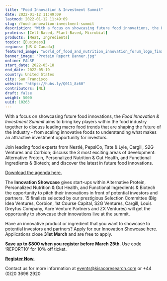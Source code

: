 ```yaml
---
title: "Food Innovation & Investment Summit"
date: 2022-01-12 11:49:09
lastmod: 2022-01-12 11:49:09
slug: /food-innovation-investment-summit
description: "With a focus on showcasing future food innovations, the Food Innovation & Investment Summit aims to bring key players within the food industry together to discuss leading macro food trends that are shaping the future of the industry - from scaling innovative foods to understanding what makes an attractive investment opportunity for investors."
proteins: [Cell-Based, Plant-Based, Microbial]
products: [Meat, Ingredients]
topics: [Business]
regions: [US & Canada]
featured_image: "world_of_food_and_nutrition_innovation_forum_logo_final2_0.png"
banner_image: "Protein Report Banner.jpg"
online: FALSE
start_date: 2022-05-18
end_date: 2022-05-19
country: United States
city: San Francisco
website: "https://hubs.ly/Q011_8z60"
contributors: [NL]
draft: false
weight: 5000
uuid: 10263
---
```

<p>With a focus on showcasing future food innovations, the <em>Food Innovation & Investment Summit</em> aims to bring key players within the food industry together to discuss leading macro food trends that are shaping the future of the industry - from scaling innovative foods to understanding what makes an attractive investment opportunity for investors.</p>
<p>Join leading food experts from Nestlé, PepsiCo, Tate & Lyle, Cargill, S2G Ventures and Corbion; discuss the 3 most exciting areas of development: Alternative Protein, Personalized Nutrition & Gut Health, and Functional Ingredients & Biotech; and discover the latest in future food innovations.</p>
<p><a href="https://hubs.ly/Q014B0b60">Download the agenda here.</a></p>
<p>The <strong>Innovation Showcase</strong> gives start-ups within Alternative Protein, Personalized Nutrition & Gut Health, and Functional Ingredients & Biotech the opportunity to pitch their innovations in front of potential investors and partners. 15 finalists selected by our prestigious Selection Committee (Big Idea Ventures, Corbion, 1st Course Capital, S2G Ventures, Cargill, Louis Dreyfus Company, Acre Venture Partners and ZX Ventures) will get the opportunity to showcase their innovations live at the summit.</p>
<p>Have an innovative product or ingredient that you want to showcase to potential investors and partners? <a href="https://hubs.ly/Q014B0q10">Apply for our Innovation Showcase here.</a><br />
Applications close <strong>31st March</strong> and are free to apply.</p>
<p><strong>Save up to $800 when you register before March 25th. </strong>Use code ‘REPORT10’ for 10% off ticket.</p>
<p><a href="https://hubs.ly/Q014B0b60"><strong>Register Now.</strong></a></p>
<p>Contact us for more information at <a href="mailto:events@kisacoresearch.com">events@kisacoresearch.com</a> or +44 (0)20 3696 2920</p>

